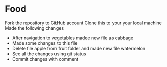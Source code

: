 # Food
Fork the repository to  GitHub account 
Clone this to your your local machine
Made the following changes
- After navigation to vegetables madee new file as cabbage
- Made some changes to this file
- Delete file apple from fruit folder and made new file watermelon
- See all the changes using git status
- Commit changes with comment
